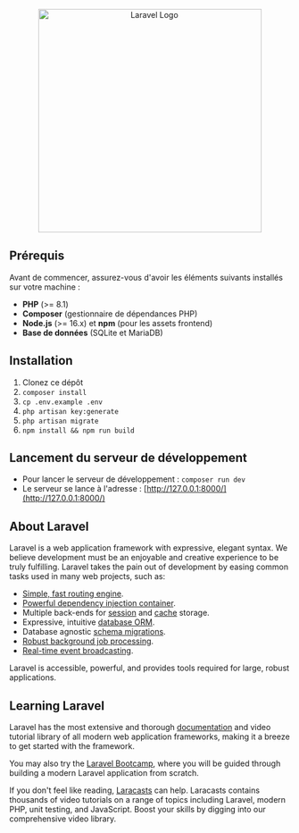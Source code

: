 <p align="center"><a href="https://laravel.com" target="_blank"><img src="https://raw.githubusercontent.com/laravel/art/master/logo-lockup/5%20SVG/2%20CMYK/1%20Full%20Color/laravel-logolockup-cmyk-red.svg" width="400" alt="Laravel Logo"></a></p>

## Prérequis

Avant de commencer, assurez-vous d'avoir les éléments suivants installés sur votre machine :

- **PHP** (>= 8.1)
- **Composer** (gestionnaire de dépendances PHP)
- **Node.js** (>= 16.x) et **npm** (pour les assets frontend)
- **Base de données** (SQLite et MariaDB)

## Installation

1. Clonez ce dépôt
2. `composer install`
3. `cp .env.example .env`
4. `php artisan key:generate`
5. `php artisan migrate`
6. `npm install && npm run build`

## Lancement du serveur de développement

+ Pour lancer le serveur de développement : `composer run dev`
+ Le serveur se lance à l'adresse : [http://127.0.0.1:8000/](http://127.0.0.1:8000/)

## About Laravel

Laravel is a web application framework with expressive, elegant syntax. We believe development must be an enjoyable and creative experience to be truly fulfilling. Laravel takes the pain out of development by easing common tasks used in many web projects, such as:

- [Simple, fast routing engine](https://laravel.com/docs/routing).
- [Powerful dependency injection container](https://laravel.com/docs/container).
- Multiple back-ends for [session](https://laravel.com/docs/session) and [cache](https://laravel.com/docs/cache) storage.
- Expressive, intuitive [database ORM](https://laravel.com/docs/eloquent).
- Database agnostic [schema migrations](https://laravel.com/docs/migrations).
- [Robust background job processing](https://laravel.com/docs/queues).
- [Real-time event broadcasting](https://laravel.com/docs/broadcasting).

Laravel is accessible, powerful, and provides tools required for large, robust applications.

## Learning Laravel

Laravel has the most extensive and thorough [documentation](https://laravel.com/docs) and video tutorial library of all modern web application frameworks, making it a breeze to get started with the framework.

You may also try the [Laravel Bootcamp](https://bootcamp.laravel.com), where you will be guided through building a modern Laravel application from scratch.

If you don't feel like reading, [Laracasts](https://laracasts.com) can help. Laracasts contains thousands of video tutorials on a range of topics including Laravel, modern PHP, unit testing, and JavaScript. Boost your skills by digging into our comprehensive video library.